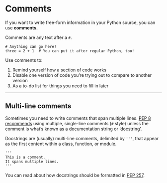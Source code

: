 # Comments

If you want to write free-form information in your Python source, you can use **comments.**

Comments are any text after a `#`.

    # Anything can go here!
    three = 2 + 1  # You can put it after regular Python, too!

Use comments to:

1. Remind yourself how a section of code works
1. Disable one version of code you’re trying out to compare to another version
1. As a to-do list for things you need to fill in later

------

## Multi-line comments

Sometimes you need to write comments that span multiple lines. [PEP 8 recommends](http://legacy.python.org/dev/peps/pep-0008/#block-comments) using multiple, single-line comments (`#` style) unless the comment is what’s known as a documentation string or ‘docstring’.

Docstrings are (usually) multi-line comments, delimited by `'''`, that appear as the first content within a class, function, or module.

    '''
    This is a comment.
    It spans multiple lines.
    '''

You can read about how docstrings should be formatted in [PEP 257](https://www.python.org/dev/peps/pep-0257/).

